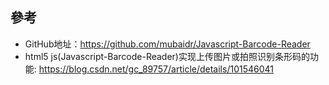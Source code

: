 ## 參考

- GitHub地址：https://github.com/mubaidr/Javascript-Barcode-Reader
- html5 js(Javascript-Barcode-Reader)实现上传图片或拍照识别条形码的功能: https://blog.csdn.net/gc_89757/article/details/101546041